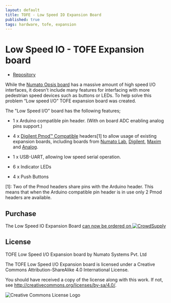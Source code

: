 ```yaml
---
layout: default
title: TOFE - Low Speed IO Expansion Board
published: true
tags: hardware, tofe, expansion
---
```


# Low Speed IO - TOFE Expansion board

 * [Repository](https://github.com/timvideos/HDMI2USB-TOFE-LowSpeedIO)

While the [Numato Opsis board](https://www.crowdsupply.com/numato-lab/opsis)
has a massive amount of high speed I/O interfaces, it doesn't include many
features for interfacing with more pedestrian speed devices such as buttons or
LEDs. To help solve this problem “Low speed I/O” TOFE expansion board was
created.

The "Low Speed I/O" board has the following features;

 * 1 x Arduino compatible pin header. (With on board ADC enabling analog pins
   support.)

 * 4 x [Digilent Pmod™ Compatible](http://www.digilentinc.com/Pmods/licensing.cfm)
   headers[1] to allow usage of existing expansion boards,
   including boards from 
   [Numato Lab](http://numato.com/fpga-boards/filter/cat/expansion-modules.html?limit=30),
   [Digilent](http://digilentinc.com/pmods),
   [Maxim](https://www.maximintegrated.com/en/design/design-technology/fpga-design-resources/pmod-compatible-plug-in-peripheral-modules.html) and 
   [Analog](https://wiki.analog.com/resources/alliances/xilinx#pmods).

 * 1 x USB-UART, allowing low speed serial operation.

 * 6 x Indicator LEDs

 * 4 x Push Buttons

[1]: Two of the Pmod headers share pins with the Arduino header. This means
that when the Arduino compatible pin header is in use only 2 Pmod headers are
available.

## Purchase

The Low Speed IO Expansion Board
<a href="https://www.crowdsupply.com/numato-lab/opsis">can now be ordered on 
 <img src="https://www.crowdsupply.com/_teal/images/crowd-supply-logo-dark.png" alt="CrowdSupply">
</a>

## License

TOFE Low Speed I/O Expansion board by Numato Systems Pvt. Ltd

The TOFE Low Speed I/O Expansion board is licensed under a
Creative Commons Attribution-ShareAlike 4.0 International License.

You should have received a copy of the license along with this
work. If not, see <http://creativecommons.org/licenses/by-sa/4.0/>.

![Creative Commons License Logo](https://i.creativecommons.org/l/by-sa/4.0/88x31.png)


